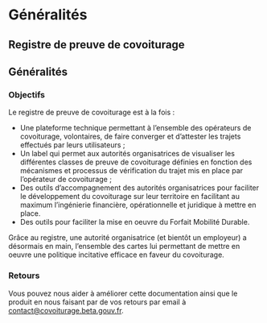# Généralités

## Registre de preuve de covoiturage

## Généralités

### **Objectifs**

Le registre de preuve de covoiturage est à la fois : 

* Une plateforme technique permettant à l’ensemble des opérateurs de covoiturage, volontaires, de faire converger et d’attester les trajets effectués par leurs utilisateurs ; 
* Un label qui permet aux autorités organisatrices de visualiser les différentes classes de preuve de covoiturage définies en fonction des mécanismes et processus de vérification du trajet mis en place par l’opérateur de covoiturage ; 
* Des outils d’accompagnement des autorités organisatrices pour faciliter le développement du covoiturage sur leur territoire en facilitant au maximum l’ingénierie financière, opérationnelle et juridique à mettre en place. 
* Des outils pour faciliter la mise en oeuvre du Forfait Mobilité Durable.



Grâce au registre, une autorité organisatrice \(et bientôt un employeur\) a désormais en main, l’ensemble des cartes lui permettant de mettre en oeuvre une politique incitative efficace en faveur du covoiturage. 

### **Retours**

Vous pouvez nous aider à améliorer cette documentation ainsi que le produit en nous faisant par de vos retours par email à [contact@covoiturage.beta.gouv.fr](mailto:contact@covoiturage.beta.gouv.fr).

